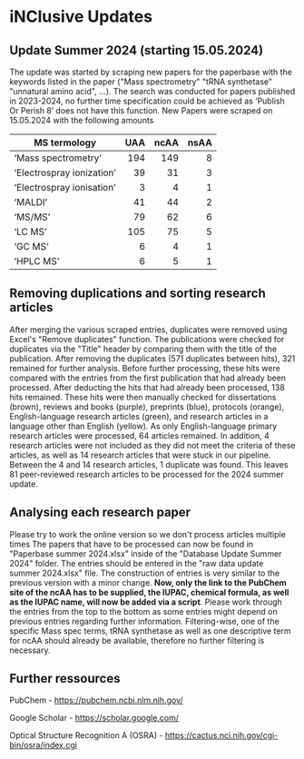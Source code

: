# iNClusive Updates

## Update Summer 2024 (starting 15.05.2024)

The update was started by scraping new papers for the paperbase with the keywords listed in the paper ("Mass spectrometry" "tRNA synthetase" "unnatural amino acid", ...). The search was conducted for papers published in 2023-2024, no further time specification could be achieved as ‘Publish Or Perish 8’ does not have this function.
New Papers were scraped on 15.05.2024 with the following amounts

| MS termology              | UAA  | ncAA | nsAA |
| ------------------------- | ---: | ---: | ---: |
| ‘Mass spectrometry’       |  194 |  149 |    8 |
| ‘Electrospray ionization’ |   39 |   31 |    3 |
| ‘Electrospray ionisation’ |    3 |    4 |    1 |
| ‘MALDI’                   |   41 |   44 |    2 |
| ‘MS/MS’                   |   79 |   62 |    6 |
| ‘LC MS’                   |  105 |   75 |    5 |
| ‘GC MS’                   |    6 |    4 |    1 |
| ‘HPLC MS’                 |    6 |    5 |    1 |

## Removing duplications and sorting research articles

After merging the various scraped entries, duplicates were removed using Excel's "Remove duplicates" function. The publications were checked for duplicates via the "Title" header by comparing them with the title of the publication. After removing the duplicates (571 duplicates between hits), 321 remained for further analysis. Before further processing, these hits were compared with the entries from the first publication that had already been processed. After deducting the hits that had already been processed, 138 hits remained. These hits were then manually checked for dissertations (brown), reviews and books (purple), preprints (blue), protocols (orange), English-language research articles (green), and research articles in a language other than English (yellow). As only English-language primary research articles were processed, 64 articles remained. In addition, 4 research articles were not included as they did not meet the criteria of these articles, as well as 14 research articles that were stuck in our pipeline. Between the 4 and 14 research articles, 1 duplicate was found. This leaves 81 peer-reviewed research articles to be processed for the 2024 summer update.

## Analysing each research paper
Please try to work the online version so we don't process articles multiple times
The papers that have to be processed can now be found in "Paperbase summer 2024.xlsx" inside of the "Database Update Summer 2024" folder. The entries should be entered in the "raw data update summer 2024.xlsx" file. The construction of entries is very similar to the previous version with a minor change. **Now, only the link to the PubChem site of the ncAA has to be supplied, the IUPAC, chemical formula, as well as the IUPAC name, will now be added via a script**. Please work through the entries from the top to the bottom as some entries might depend on previous entries regarding further information. Filtering-wise, one of the specific Mass spec terms, tRNA synthetase as well as one descriptive term for ncAA should already be available, therefore no further filtering is necessary.



## Further ressources
PubChem                                - https://pubchem.ncbi.nlm.nih.gov/

Google Scholar                         - https://scholar.google.com/

Optical Structure Recognition A (OSRA) - https://cactus.nci.nih.gov/cgi-bin/osra/index.cgi


